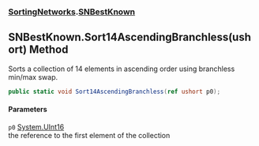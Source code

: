 ### [SortingNetworks](SortingNetworks.md 'SortingNetworks').[SNBestKnown](SortingNetworks_SNBestKnown.md 'SortingNetworks.SNBestKnown')
## SNBestKnown.Sort14AscendingBranchless(ushort) Method
Sorts a collection of 14 elements in ascending order using branchless min/max swap.  
```csharp
public static void Sort14AscendingBranchless(ref ushort p0);
```
#### Parameters
<a name='SortingNetworks_SNBestKnown_Sort14AscendingBranchless(ushort)_p0'></a>
`p0` [System.UInt16](https://docs.microsoft.com/en-us/dotnet/api/System.UInt16 'System.UInt16')  
the reference to the first element of the collection
  
